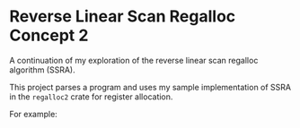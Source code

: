 # Reverse Linear Scan Regalloc Concept 2

A continuation of my exploration of the reverse linear scan regalloc algorithm (SSRA).

This project parses a program and uses my sample implementation of SSRA in the 
`regalloc2` crate for register allocation.



For example:

```

```

